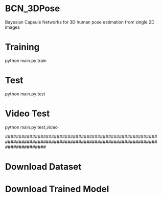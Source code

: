 # BCN_3DPose
Bayesian Capsule Networks for 3D human pose estimation from single 2D images

# Training
python main.py train

# Test
python main.py test

# Video Test
python main.py test_video

###############################################################################################################################

# Download Dataset

# Download Trained Model

